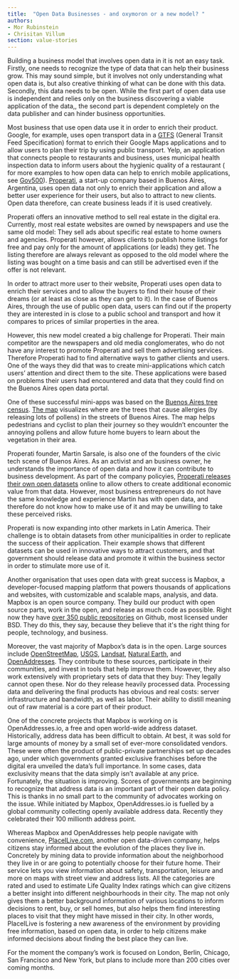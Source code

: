 ```yaml
---
title:  "Open Data Businesses - and oxymoron or a new model? "
authors:
- Mor Rubinstein
- Chrisitan Villum
section: value-stories
---
```


Building a business model that involves open data in it is not an easy task. Firstly, one needs to recognize the type of data that can help their business grow. This may sound simple, but it involves not only understanding what open data is, but also creative thinking of what can be done with this data. Secondly, this data needs to be open. While the first part of open data use is independent and relies only on the business discovering a viable application of the data,, the second part is dependent completely on the data publisher and can hinder business opportunities.

Most business that use open data use it in order to enrich their product. Google, for example, uses open transport data in a [GTFS](http://en.wikipedia.org/wiki/General_Transit_Feed_Specification) (General Transit Feed Specification) format to enrich their Google Maps applications and to allow users to plan their trip by using public transport. Yelp, an application that connects people to restaurants and business, uses municipal health inspection data to inform users about the hygienic  quality of a restaurant ( for more examples to how open data can help to enrich mobile applications, see [Gov500](http://www.opendata500.com)). [Properati](http://properati.com), a start-up company based in Buenos Aires, Argentina, uses open data not only to enrich their application and allow a better user experience for their users, but also to  attract to new clients. Open data therefore, can create business leads if it is used creatively.

Properati offers an innovative method to sell real estate in the digital era. Currently, most real estate websites are owned by newspapers and use the same old model: They sell ads about specific real estate to home owners and agencies. Properati however, allows clients to publish home listings for free and pay only for the amount of applications (or leads) they get. The listing therefore are always relevant as opposed to the old model where the listing was bought on a time basis and can still be advertised even if the offer is not relevant.

In order to attract more user to their website, Properati uses open data to enrich their services and to allow the buyers to find their house of their dreams (or at least as close as they can get to it). In the case of Buenos Aires, through the use of public open data, users can find out if the property they are interested in is close to a public school and transport and how it compares to prices of similar properties in the area.

However, this new model created a big challenge for Properati. Their main competitor are the newspapers and old media conglomerates, who do not have any interest to promote Properati and sell them advertising services. Therefore Properati had to find alternative ways to gather clients and users. One of the ways they did that was to create mini-applications which catch users’ attention and direct them to the site. These applications were based on problems their users had encountered and data that they could find on the Buenos Aires open data portal.

One of these successful mini-apps was based on the [Buenos Aires tree census](http://data.buenosaires.gob.ar/dataset/censo-arbolado). [The map](https://properati-blog.s3-us-west-2.amazonaws.com/AR/platanos/platanos.html?z=13&coords=-34.60982870255729,-58.44108581542969) visualizes where are the trees that cause allergies (by releasing lots of pollens) in the streets of Buenos Aires. The map helps pedestrians and cyclist to plan their journey so they wouldn’t encounter the annoying pollens and allow future home buyers to learn about the vegetation in their area.

Properati founder, Martin Sarsale, is also one of the founders of the civic tech scene of Buenos Aires. As an activist and an business owner, he understands the importance of open data and how it can contribute to business development. As part of the company policyies, [Properati releases their own open datasets](http://www.properati.com.ar/data) online to allow others to create additional economic value from that data. However, most business entrepreneurs do not have the same knowledge and experience Martin has with open data, and therefore do not know how to make use of it and may be unwilling to take these perceived risks.


Properati is now expanding into other markets in Latin America. Their challenge is to obtain datasets from other municipalities in order to replicate the success of their application. Their example shows that different datasets can be used in innovative ways to attract customers, and that government should release data and promote it within the business sector in order to stimulate more use of it.

Another organisation that uses open data with great success is Mapbox, a developer-focused mapping platform that powers thousands of applications and websites, with customizable and scalable maps, analysis, and data. Mapbox is an open source company. They build our product with open source parts, work in the open, and release as much code as possible. Right now they have [over 350 public repositories](https://github.com/mapbox) on Github, most licensed under BSD. They do this, they say, because they believe that it's the right thing for people, technology, and business.

Moreover, the vast majority of Mapbox’s data is in the open. Large sources include [OpenStreetMap](http://www.openstreetmap.org/), [USGS](http://www.usgs.gov/), [Landsat](http://landsat.usgs.gov/), [Natural Earth](http://www.naturalearthdata.com/), and [OpenAddresses](http://openaddresses.io/). They contribute to these sources, participate in their communities, and invest in tools that help improve them.
However, they also work extensively with proprietary sets of data that they buy: They legally cannot open these. Nor do they release heavily processed data. Processing data and delivering the final products has obvious and real costs: server infrastructure and bandwidth, as well as labor. Their ability to distill meaning out of raw material is a core part of their product.

One of the concrete projects that Mapbox is working on is OpenAddresses.io, a free and open world-wide address dataset. Historically, address data has been difficult to obtain. At best, it was sold for large amounts of money by a small set of ever-more consolidated vendors. These were often the product of public-private partnerships set up decades ago, under which governments granted exclusive franchises before the digital era unveiled the data’s full importance. In some cases, data exclusivity means that the data simply isn’t available at any price.
Fortunately, the situation is improving. Scores of governments are beginning to recognize that address data is an important part of their open data policy. This is thanks in no small part to the community of advocates working on the issue. While initiated by Mapbox, OpenAddresses.io is fuelled by a global community collecting openly available address data. Recently they celebrated their 100 millionth address point.

Whereas Mapbox and OpenAddresses help people navigate with convenience, [PlaceILive.com](http://placeilive.com/), another open data-driven company, helps citizens stay informed about the evolution of the places they live in. Concretely by mining data to provide information about the neighborhood they live in or are going to potentially choose for their future home. Their service lets you view information about safety, transportation, leisure and more on maps with street view and address lists. All the categories are rated and used to estimate Life Quality Index ratings which can give citizens a better insight into different neighbourhoods in their city. The map not only gives them a better background information of various locations to inform decisions to rent, buy, or sell homes, but also helps them find interesting places to visit that they might have missed in their city. In other words, PlaceILive is fostering a new awareness of the environment by providing free information, based on open data, in order to help citizens make informed decisions about finding the best place they can live.

For the moment the company’s work is focused on London, Berlin, Chicago, San Francisco and New York, but plans to include more than 200 cities over coming months.
